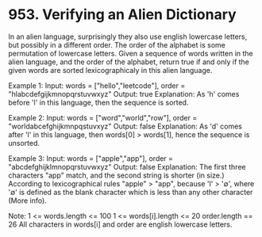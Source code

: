 # 953. Verifying an Alien Dictionary

In an alien language, surprisingly they also use english lowercase letters, but possibly in a different order. The order of the alphabet is some permutation of lowercase letters.
Given a sequence of words written in the alien language, and the order of the alphabet, return true if and only if the given words are sorted lexicographicaly in this alien language.

Example 1:
Input: words = ["hello","leetcode"], order = "hlabcdefgijkmnopqrstuvwxyz"
Output: true
Explanation: As 'h' comes before 'l' in this language, then the sequence is sorted.

Example 2:
Input: words = ["word","world","row"], order = "worldabcefghijkmnpqstuvxyz"
Output: false
Explanation: As 'd' comes after 'l' in this language, then words[0] > words[1], hence the sequence is unsorted.

Example 3:
Input: words = ["apple","app"], order = "abcdefghijklmnopqrstuvwxyz"
Output: false
Explanation: The first three characters "app" match, and the second string is shorter (in size.) According to lexicographical rules "apple" > "app", because 'l' > '∅', where '∅' is defined as the blank character which is less than any other character (More info).

Note:
1 <= words.length <= 100
1 <= words[i].length <= 20
order.length == 26
All characters in words[i] and order are english lowercase letters.
